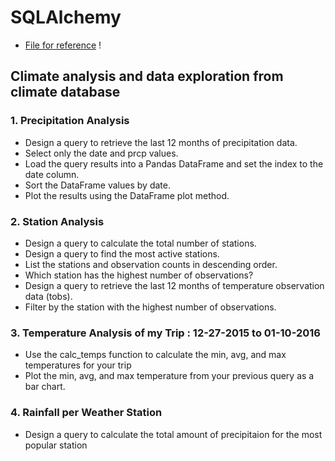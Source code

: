 # SQLAlchemy

* [File for reference](https://github.com/mjvillacresesn/Surfs-Up/blob/master/climate_analysis.ipynb) !

## Climate analysis and data exploration from climate database

### 1. Precipitation Analysis
* Design a query to retrieve the last 12 months of precipitation data.
* Select only the date and prcp values.
* Load the query results into a Pandas DataFrame and set the index to the date column.
* Sort the DataFrame values by date.
* Plot the results using the DataFrame plot method.

### 2. Station Analysis
* Design a query to calculate the total number of stations.
* Design a query to find the most active stations.
* List the stations and observation counts in descending order.
* Which station has the highest number of observations?
* Design a query to retrieve the last 12 months of temperature observation data (tobs).
* Filter by the station with the highest number of observations.

### 3. Temperature Analysis of my Trip : 12-27-2015 to 01-10-2016
* Use the calc_temps function to calculate the min, avg, and max temperatures for your trip 
* Plot the min, avg, and max temperature from your previous query as a bar chart.

### 4. Rainfall per Weather Station
* Design a query to calculate the total amount of precipitaion for the most popular station
